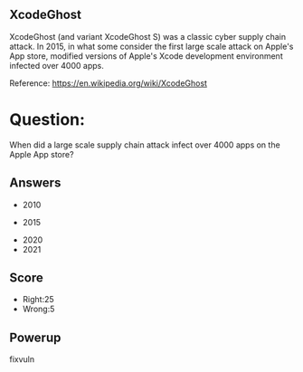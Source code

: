 ## XcodeGhost
XcodeGhost (and variant XcodeGhost S) was a classic cyber supply chain attack.
In 2015, in
what some consider the first large scale attack on Apple's App store,
modified versions
of Apple's Xcode development environment
infected over 4000 apps.

Reference: https://en.wikipedia.org/wiki/XcodeGhost

# Question:
When did a large scale supply chain attack infect
over 4000 apps on the Apple App store?

## Answers
- 2010
* 2015
- 2020
- 2021

## Score
- Right:25
- Wrong:5

## Powerup
fixvuln

